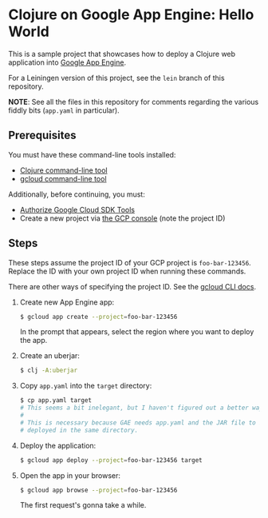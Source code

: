Clojure on Google App Engine: Hello World
=========================================

This is a sample project that showcases how to deploy a Clojure web application into [Google App Engine].

For a Leiningen version of this project, see the `lein` branch of this repository.

**NOTE**: See all the files in this repository for comments regarding the various fiddly bits (`app.yaml` in particular).

## Prerequisites

You must have these command-line tools installed:

- [Clojure command-line tool]
- [gcloud command-line tool]

Additionally, before continuing, you must:
 
- [Authorize Google Cloud SDK Tools](https://cloud.google.com/sdk/docs/authorizing)
- Create a new project via [the GCP console](https://console.cloud.google.com/) (note the project ID)

## Steps

These steps assume the project ID of your GCP project is `foo-bar-123456`.
Replace the ID with your own project ID when running these commands.

There are other ways of specifying the project ID. See the [gcloud CLI docs][gcloud command-line tool].

1. Create new App Engine app:

    ```bash
    $ gcloud app create --project=foo-bar-123456
    ```
   
   In the prompt that appears, select the region where you want to deploy the app.

1. Create an uberjar:

    ```bash
    $ clj -A:uberjar
    ```

1. Copy `app.yaml` into the `target` directory:

    ```bash
    $ cp app.yaml target
    # This seems a bit inelegant, but I haven't figured out a better way.
    #
    # This is necessary because GAE needs app.yaml and the JAR file to be
    # deployed in the same directory.
    ```

1. Deploy the application:

    ```bash
    $ gcloud app deploy --project=foo-bar-123456 target
    ```

1. Open the app in your browser:

    ```bash
   $ gcloud app browse --project=foo-bar-123456
   ```

    The first request's gonna take a while.

[Google App Engine]: https://cloud.google.com/appengine/
[Clojure command-line tool]: https://clojure.org/guides/getting_started
[gcloud command-line tool]: https://cloud.google.com/sdk/gcloud/

